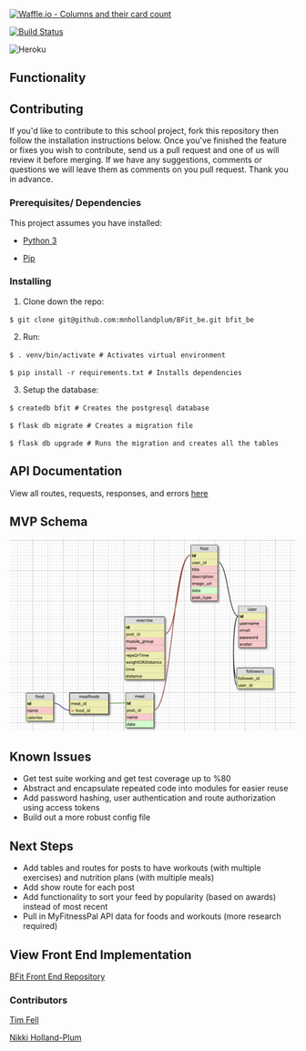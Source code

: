 [![Waffle.io - Columns and their card count](https://badge.waffle.io/mnhollandplum/BFit_be.svg?columns=all)](https://waffle.io/mnhollandplum/BFit_be)

[![Build Status](https://travis-ci.org/mnhollandplum/BFit_be.svg?branch=master)](https://travis-ci.org/mnhollandplum/BFit_be)

![Heroku](https://heroku-badge.herokuapp.com/?app=heroku-badge)

## Functionality

## Contributing  
If you'd like to contribute to this school project, fork this repository then follow the installation instructions below. Once you've finished the feature or fixes you wish to contribute, send us a pull request and one of us will review it before merging. If we have any suggestions, comments or questions we will leave them as comments on you pull request. Thank you in advance.

### Prerequisites/ Dependencies
 This project assumes you have installed:
 
 - [Python 3](https://realpython.com/installing-python/)
 
 - [Pip](https://pip.pypa.io/en/stable/reference/pip_install/)

### Installing

1. Clone down the repo:

`$ git clone git@github.com:mnhollandplum/BFit_be.git bfit_be`

2. Run:

`$ . venv/bin/activate # Activates virtual environment`

`$ pip install -r requirements.txt # Installs dependencies`

3. Setup the database:

`$ createdb bfit # Creates the postgresql database`

`$ flask db migrate # Creates a migration file`

`$ flask db upgrade # Runs the migration and creates all the tables`

## API Documentation
View all routes, requests, responses, and errors [here](./api_doc.md)

## MVP Schema<br/>
![Schema](./Schema.png)<br/>

## Known Issues

- Get test suite working and get test coverage up to %80
- Abstract and encapsulate repeated code into modules for easier reuse
- Add password hashing, user authentication and route authorization using access tokens
- Build out a more robust config file

## Next Steps
- Add tables and routes for posts to have workouts (with multiple exercises) and nutrition plans (with multiple meals)
- Add show route for each post
- Add functionality to sort your feed by popularity (based on awards) instead of most recent
- Pull in MyFitnessPal API data for foods and workouts (more research required)

## View Front End Implementation

[BFit Front End Repository](https://github.com/Cody-Price/BFit_fe)

### Contributors
[Tim Fell](https://github.com/TimothyFell)

[Nikki Holland-Plum](https://github.com/mnhollandplum)
